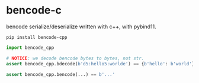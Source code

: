 # bencode-c

bencode serialize/deserialize written with c++, with pybind11.

```shell
pip install bencode-cpp
```

```python
import bencode_cpp

# NOTICE: we decode bencode bytes to bytes, not str.
assert bencode_cpp.bdecode(b'd5:hello5:worlde') == {b'hello': b'world'}

assert bencode_cpp.bencode(...) == b'...'
```
